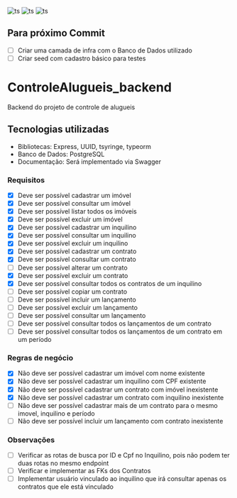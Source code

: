 ![ts](https://badgen.net/badge/Built%20With/TypeScript/blue)
![ts](https://badgen.net/badge/npm/v8.3.1/green)
![ts](https://badgen.net/badge/version/1.0.0/orange)

## Para próximo Commit
 - [ ] Criar uma camada de infra com o Banco de Dados utilizado
 - [ ] Criar seed com cadastro básico para testes

# ControleAlugueis_backend
Backend do projeto de controle de alugueis

## Tecnologias utilizadas
 - Bibliotecas: Express, UUID, tsyringe, typeorm
 - Banco de Dados: PostgreSQL
 - Documentação: Será implementado via Swagger

### Requisitos
 - [X] Deve ser possível cadastrar um imóvel
 - [X] Deve ser possível consultar um imóvel
 - [X] Deve ser possível listar todos os imóveis
 - [X] Deve ser possível excluir um imóvel
 - [X] Deve ser possível cadastrar um inquilino
 - [X] Deve ser possível consultar um inquilino
 - [X] Deve ser possível excluir um inquilino
 - [X] Deve ser possível cadastrar um contrato
 - [X] Deve ser possível consultar um contrato
 - [ ] Deve ser possível alterar um contrato
 - [X] Deve ser possível excluir um contrato
 - [X] Deve ser possível consultar todos os contratos de um inquilino
 - [ ] Deve ser possível copiar um contrato
 - [ ] Deve ser possível incluir um lançamento
 - [ ] Deve ser possível excluir um lançamento
 - [ ] Deve ser possível consultar um lançamento
 - [ ] Deve ser possível consultar todos os lançamentos de um contrato
 - [ ] Deve ser possível consultar todos os lançamentos de um contrato em um período

### Regras de negócio
 - [X] Não deve ser possível cadastrar um imóvel com nome existente
 - [X] Não deve ser possível cadastrar um inquilino com CPF existente
 - [X] Não deve ser possível cadastrar um contrato com imóvel inexistente
 - [X] Não deve ser possível cadastrar um contrato com inquilino inexistente
 - [ ] Não deve ser possível cadastrar mais de um contrato para o mesmo imovel, inquilino e período
 - [ ] Não deve ser possível incluir um lançamento com contrato inexistente

### Observações
 - [ ] Verificar as rotas de busca por ID e Cpf no Inquilino, pois não podem ter duas rotas no mesmo endpoint
 - [ ] Verificar e implementar as FKs dos Contratos
 - [ ] Implementar usuário vinculado ao inquilino que irá consultar apenas os contratos que ele está vinculado
